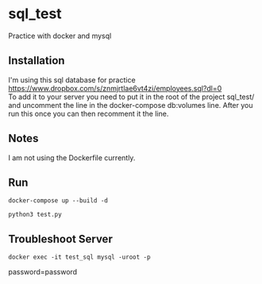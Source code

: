 # sql_test
Practice with docker and mysql

## Installation
I'm using this sql database for practice https://www.dropbox.com/s/znmjrtlae6vt4zi/employees.sql?dl=0 </br>
To add it to your server you need to put it in the root of the project sql_test/ and uncomment the line in the docker-compose db:volumes line. 
After you run this once you can then recomment it the line.

## Notes
I am not using the Dockerfile currently.

## Run
```
docker-compose up --build -d
```
```
python3 test.py
```
## Troubleshoot Server
```
docker exec -it test_sql mysql -uroot -p
```
password=password
